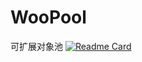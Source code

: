 # WooPool
可扩展对象池
[![Readme Card](https://github-readme-stats.vercel.app/api/pin/?username=OnClick9927&repo=WooPool)](https://github.com/OnClick9927/WooPool)
